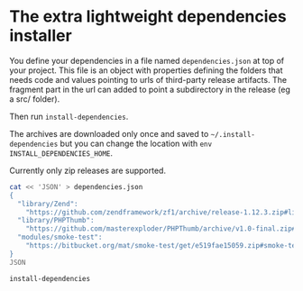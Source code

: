 
# The extra lightweight dependencies installer

You define your dependencies in a file named `dependencies.json` at top
of your project. This file is an object with properties defining the
folders that needs code and values pointing to
urls of third-party release artifacts.  The fragment part in the url
can added to point a subdirectory in the release (eg a src/ folder).

Then run `install-dependencies`.

The archives are downloaded only once and saved to
`~/.install-dependencies` but you can change
the location with `env INSTALL_DEPENDENCIES_HOME`.

Currently only zip releases are supported.

```bash
cat << 'JSON' > dependencies.json
{
  "library/Zend":
    "https://github.com/zendframework/zf1/archive/release-1.12.3.zip#library/Zend",
  "library/PHPThumb":
    "https://github.com/masterexploder/PHPThumb/archive/v1.0-final.zip#src",
  "modules/smoke-test":
    "https://bitbucket.org/mat/smoke-test/get/e519fae15059.zip#smoke-test"
}
JSON

install-dependencies
```
